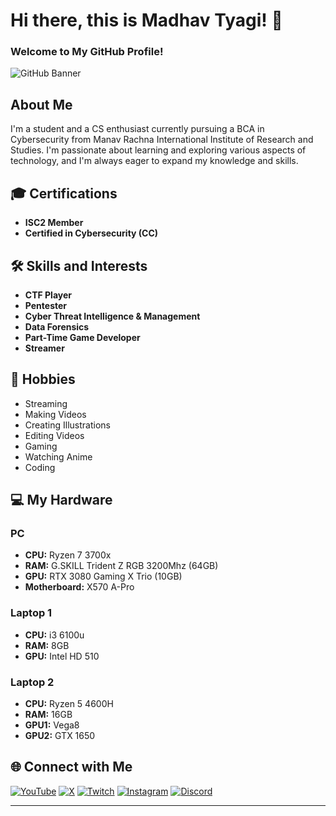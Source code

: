 # Hi there, this is Madhav Tyagi! 👋
### Welcome to My GitHub Profile!

![GitHub Banner](https://user-images.githubusercontent.com/banner-image-url)

## About Me
I'm a student and a CS enthusiast currently pursuing a BCA in Cybersecurity from Manav Rachna International Institute of Research and Studies. I'm passionate about learning and exploring various aspects of technology, and I'm always eager to expand my knowledge and skills.

## 🎓 Certifications
- **ISC2 Member**
- **Certified in Cybersecurity (CC)**

## 🛠 Skills and Interests
- **CTF Player**
- **Pentester**
- **Cyber Threat Intelligence & Management**
- **Data Forensics**
- **Part-Time Game Developer**
- **Streamer**

## 🎨 Hobbies
- Streaming
- Making Videos
- Creating Illustrations
- Editing Videos
- Gaming
- Watching Anime
- Coding

## 💻 My Hardware
### PC
- **CPU:** Ryzen 7 3700x
- **RAM:** G.SKILL Trident Z RGB 3200Mhz (64GB)
- **GPU:** RTX 3080 Gaming X Trio (10GB)
- **Motherboard:** X570 A-Pro

### Laptop 1
- **CPU:** i3 6100u
- **RAM:** 8GB
- **GPU:** Intel HD 510

### Laptop 2
- **CPU:** Ryzen 5 4600H
- **RAM:** 16GB
- **GPU1:** Vega8
- **GPU2:** GTX 1650

## 🌐 Connect with Me

[![YouTube](https://upload.wikimedia.org/wikipedia/commons/f/fe/YouTube_social_dark_circle_%282017%29.svg)][YouTube]
[![X](https://upload.wikimedia.org/wikipedia/commons/c/ce/X_logo_2023.svg)][X]
[![Twitch](https://upload.wikimedia.org/wikipedia/commons/8/80/Twitch_Glitch_Logo_Black.svg)][Twitch]
[![Instagram](https://upload.wikimedia.org/wikipedia/commons/e/e8/Instagram_circle.svg)][Instagram]
[![Discord](https://upload.wikimedia.org/wikipedia/commons/e/e3/Discord_White_Text_Logo_%282015-2021%29.svg)][Discord]

---

[YouTube]: https://www.youtube.com/c/Croc3LL
[X]: https://x.com/MadhavWasTaken
[Twitch]: https://www.twitch.tv/croc3llislive
[Instagram]: https://www.instagram.com/croc3ll/
[Discord]: https://discord.gg/RhSE2wm
